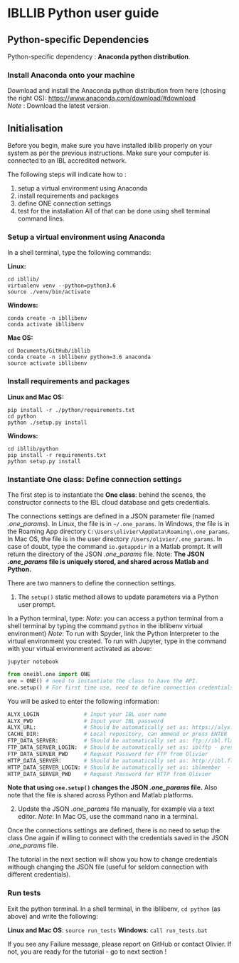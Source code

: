 # IBLLIB Python user guide

## Python-specific Dependencies

Python-specific dependency : **Anaconda python distribution**.

### Install Anaconda onto your machine
Download and install  the  Anaconda  python  distribution from here (chosing the right OS): https://www.anaconda.com/download/#download  
_Note_ : Download the latest version.


## Initialisation

Before you begin, make sure you have installed ibllib properly on your system as per the previous instructions.
Make sure your computer is connected to an IBL accredited network.

The following steps will indicate how to :
1. setup a virtual environment using Anaconda
2. install requirements and packages
3. define ONE connection settings
4. test for the installation
All of that can be done using shell terminal command lines.

### Setup a virtual environment using Anaconda

In a shell terminal, type the following commands:

**Linux:**
```
cd ibllib/
virtualenv venv --python=python3.6
source ./venv/bin/activate
```

**Windows:**
```
conda create -n ibllibenv
conda activate ibllibenv
```

**Mac OS:**
```
cd Documents/GitHub/ibllib
conda create -n ibllibenv python=3.6 anaconda
source activate ibllibenv
```


### Install requirements and packages
**Linux and Mac OS:**
```
pip install -r ./python/requirements.txt
cd python
python ./setup.py install
```

**Windows:**
```
cd ibllib/python
pip install -r requirements.txt
python setup.py install
```


### Instantiate One class: Define connection settings

The first step is to instantiate the **One class**: behind the scenes, the constructor connects to the IBL cloud database and gets credentials. 

The connections settings are defined in a JSON parameter file (named *.one_params*).
In Linux, the file is in `~/.one_params`.
In Windows, the file is in the Roaming App directory `C:\Users\olivier\AppData\Roaming\.one_params`.
In Mac OS, the file is in the user directory `/Users/olivier/.one_params`.
In case of doubt, type the command `io.getappdir` in a Matlab prompt. It will return the directory of the JSON *.one_params* file. 
Note: **The JSON *.one_params* file is uniquely stored, and shared across Matlab and Python.**


There are two manners to define the connection settings.

1. The `setup()` static method allows to update parameters via a Python user prompt.

In a Python terminal, type: 
_Note_: you can access a python terminal from a shell terminal by typing the command `python` in the ibllibenv virtual environment)
_Note_:
To run with Spyder, link the Python Interpreter to the virtual environment you created.
To run with Jupyter, type in the command with your virtual environment activated as above:
```
jupyter notebook
```

```python
from oneibl.one import ONE
one = ONE() # need to instantiate the class to have the API.
one.setup() # For first time use, need to define connection credentials

```

You will be asked to enter the following information:

```python
ALYX_LOGIN 				# Input your IBL user name
ALYX_PWD				# Input your IBL password
ALYX_URL:				# Should be automatically set as: https://alyx.internationalbrainlab.org - press ENTER
CACHE_DIR:				# Local repository, can ammend or press ENTER
FTP_DATA_SERVER: 		# Should be automatically set as: ftp://ibl.flatironinstitute.org - press ENTER
FTP_DATA_SERVER_LOGIN:	# Should be automatically set as: iblftp - press ENTER
FTP_DATA_SERVER_PWD		# Request Password for FTP from Olivier
HTTP_DATA_SERVER: 		# Should be automatically set as: http://ibl.flatironinstitute.org  - press ENTER 
HTTP_DATA_SERVER_LOGIN: # Should be automatically set as: iblmember  - press ENTER
HTTP_DATA_SERVER_PWD	# Request Password for HTTP from Olivier
```

**Note that using `one.setup()` changes the JSON *.one_params* file.** Also note that the file is shared across Python and Matlab platforms.

2. Update the JSON *.one_params* file manually, for example via a text editor. 
_Note_: In Mac OS, use the command nano in a terminal.


Once the connections settings are defined, there is no need to setup the class One again if willing to connect with the credentials saved in the JSON *.one_params* file.

The tutorial in the next section will show you how to change credentials withough changing the JSON file (useful for seldom connection with different credentials).


### Run tests
Exit the python terminal.
In a shell terminal, in the ibllibenv, `cd python` (as above) and write the following:


**Linux and Mac OS**: `source run_tests`
**Windows**: `call run_tests.bat`



If you see any Failure message, please report on GitHub or contact Olivier.
If not, you are ready for the tutorial - go to next section !

